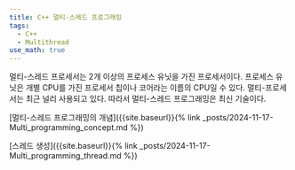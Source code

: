 ```yaml
---
title: C++ 멀티-스레드 프로그래밍
tags:
  - C++
  - Multithread
use_math: true
---
```


멀티-스레드 프로세서는 2개 이상의 프로세스 유닛을 가진 프로세서이다.
프로세스 유닛은 개별 CPU를 가진 프로세서 칩이나 코어라는 이름의 CPU일 수 있다.
멀티-프로세서는 최근 널리 사용되고 있다.
따라서 멀티-스레드 프로그래밍은 최신 기술이다.

[멀티-스레드 프로그래밍의 개념]({{site.baseurl}}{% link _posts/2024-11-17-Multi_programming_concept.md %})

[스레드 생성]({{site.baseurl}}{% link _posts/2024-11-17-Multi_programming_thread.md %})
